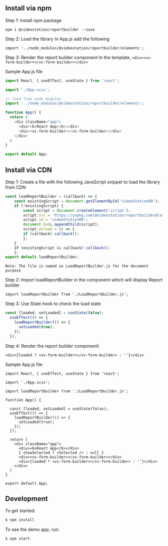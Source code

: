## Install via npm

Step 1: Install npm package
```
npm i @videostation/reportbuilder --save
```

Step 2: Load the library 
In App.js add the following
```
import '../node_modules/@videostation/reportbuilder/elements';
```

Step 3: Render the report builder component
In the template, `<div><vs-form-builder></vs-form-builder></div>`

 

Sample App.js file

```javascript
import React, { useEffect, useState } from 'react';

import './App.scss';

// load from node_modules
import '../node_modules/@videostation/reportbuilder/elements';

function App() {
  return (
    <div className="app">
      <div><b>React App</b></div>
      <div><vs-form-builder></vs-form-builder></div>
    </div>
  )
}

export default App;
```

## Install via CDN
Step 1: Create a file with the following JavaScript snippet to load the library from CDN

```javascript
const loadReportBuilder = (callback) => {
    const existingScript = document.getElementById('videoStationRB');
    if (!existingScript) {
        const script = document.createElement('script');
        script.src = 'https://unpkg.com/@videostation/reportbuilder@latest/elements.js';
        script.id = 'videoStationRB';
        document.body.appendChild(script);
        script.onload = () => { 
        if (callback) callback();
        };
    }
    if (existingScript && callback) callback();
    };
export default loadReportBuilder;
```
`Note: The file is named as LoadReportBuilder.js for the document purpose`

Step 2: Import loadReportBuilder in the component which will display Report builder
```
import loadReportBuilder from './LoadReportBuilder.js';
```

Step 3: Use State hook to check the load state
```javascript
const [loaded, setLoaded] = useState(false);
  useEffect(() => {
    loadReportBuilder(() => {
      setLoaded(true);
    });
  });
```
Step 4: Render the report builder component\
```
<div>{loaded ? <vs-form-builder></vs-form-builder> : ''}</div>
```

 

Sample App.js file
```
import React, { useEffect, useState } from 'react';

import './App.scss';

import loadReportBuilder from './LoadReportBuilder.js';

function App() {
 
  const [loaded, setLoaded] = useState(false);
  useEffect(() => {
    loadReportBuilder(() => {
      setLoaded(true);
    });
  });

  return (
    <div className="app">
      <div><b>React App</b></div>
      { showSelected ? <Selected /> : null }
      <div><vs-form-builder></vs-form-builder></div>
      <div>{loaded ? <vs-form-builder></vs-form-builder> : ''}</div>
    </div>
  )
}

export default App;
```
## Development

To get started:

```bash
$ npm install
```

To see the demo app, run:

```bash
$ npm start
```